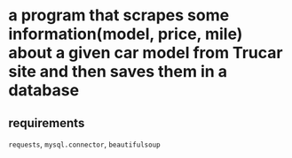 # a program that scrapes some information(model, price, mile) about a given car model from Trucar site and then saves them in a database

## requirements
`requests`, `mysql.connector`, `beautifulsoup`
